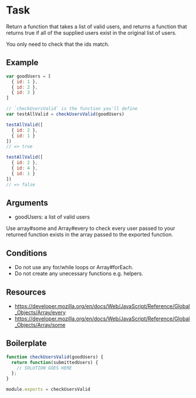 # Task

Return a function that takes a list of valid users, and returns a function that returns true if all of the supplied users exist in the original list of users.

You only need to check that the ids match.

## Example

```js
var goodUsers = [
  { id: 1 },
  { id: 2 },
  { id: 3 }
]

// `checkUsersValid` is the function you'll define
var testAllValid = checkUsersValid(goodUsers)

testAllValid([
  { id: 2 },
  { id: 1 }
])
// => true

testAllValid([
  { id: 2 },
  { id: 4 },
  { id: 1 }
])
// => false
```

## Arguments

* goodUsers: a list of valid users

Use array#some and Array#every to check every user passed to your returned function exists in the array passed to the exported function.

## Conditions

* Do not use any for/while loops or Array#forEach.
* Do not create any unecessary functions e.g. helpers.

## Resources

* https://developer.mozilla.org/en/docs/Web/JavaScript/Reference/Global_Objects/Array/every
* https://developer.mozilla.org/en/docs/Web/JavaScript/Reference/Global_Objects/Array/some

## Boilerplate

```js
function checkUsersValid(goodUsers) {
  return function(submittedUsers) {
    // SOLUTION GOES HERE
  };
}

module.exports = checkUsersValid
```
